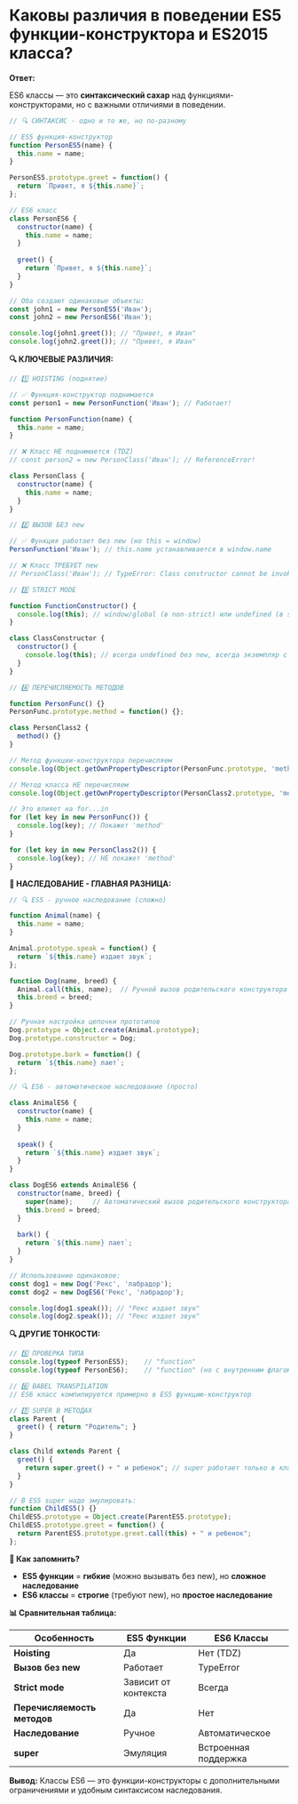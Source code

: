 # Каковы различия в поведении ES5 функции-конструктора и ES2015 класса?

**Ответ:**

ES6 классы — это **синтаксический сахар** над функциями-конструкторами, но с важными отличиями в поведении.

```javascript
// 🔍 СИНТАКСИС - одно и то же, но по-разному

// ES5 функция-конструктор
function PersonES5(name) {
  this.name = name;
}

PersonES5.prototype.greet = function() {
  return `Привет, я ${this.name}`;
};

// ES6 класс
class PersonES6 {
  constructor(name) {
    this.name = name;
  }
  
  greet() {
    return `Привет, я ${this.name}`;
  }
}

// Оба создают одинаковые объекты:
const john1 = new PersonES5('Иван');
const john2 = new PersonES6('Иван');

console.log(john1.greet()); // "Привет, я Иван"
console.log(john2.greet()); // "Привет, я Иван"
```

**🔍 КЛЮЧЕВЫЕ РАЗЛИЧИЯ:**

```javascript
// 1️⃣ HOISTING (поднятие)

// ✅ Функция-конструктор поднимается
const person1 = new PersonFunction('Иван'); // Работает!

function PersonFunction(name) {
  this.name = name;
}

// ❌ Класс НЕ поднимается (TDZ)
// const person2 = new PersonClass('Иван'); // ReferenceError!

class PersonClass {
  constructor(name) {
    this.name = name;
  }
}

// 2️⃣ ВЫЗОВ БЕЗ new

// ✅ Функция работает без new (но this = window)
PersonFunction('Иван'); // this.name устанавливается в window.name

// ❌ Класс ТРЕБУЕТ new
// PersonClass('Иван'); // TypeError: Class constructor cannot be invoked without 'new'

// 3️⃣ STRICT MODE

function FunctionConstructor() {
  console.log(this); // window/global (в non-strict) или undefined (в strict)
}

class ClassConstructor {
  constructor() {
    console.log(this); // всегда undefined без new, всегда экземпляр с new
  }
}

// 4️⃣ ПЕРЕЧИСЛЯЕМОСТЬ МЕТОДОВ

function PersonFunc() {}
PersonFunc.prototype.method = function() {};

class PersonClass2 {
  method() {}
}

// Метод функции-конструктора перечисляем
console.log(Object.getOwnPropertyDescriptor(PersonFunc.prototype, 'method').enumerable); // true

// Метод класса НЕ перечисляем  
console.log(Object.getOwnPropertyDescriptor(PersonClass2.prototype, 'method').enumerable); // false

// Это влияет на for...in
for (let key in new PersonFunc()) {
  console.log(key); // Покажет 'method'
}

for (let key in new PersonClass2()) {
  console.log(key); // НЕ покажет 'method'
}
```

**🎯 НАСЛЕДОВАНИЕ - ГЛАВНАЯ РАЗНИЦА:**

```javascript
// 🔍 ES5 - ручное наследование (сложно)

function Animal(name) {
  this.name = name;
}

Animal.prototype.speak = function() {
  return `${this.name} издает звук`;
};

function Dog(name, breed) {
  Animal.call(this, name);  // Ручной вызов родительского конструктора
  this.breed = breed;
}

// Ручная настройка цепочки прототипов
Dog.prototype = Object.create(Animal.prototype);
Dog.prototype.constructor = Dog;

Dog.prototype.bark = function() {
  return `${this.name} лает`;
};

// 🔍 ES6 - автоматическое наследование (просто)

class AnimalES6 {
  constructor(name) {
    this.name = name;
  }
  
  speak() {
    return `${this.name} издает звук`;
  }
}

class DogES6 extends AnimalES6 {
  constructor(name, breed) {
    super(name);     // Автоматический вызов родительского конструктора
    this.breed = breed;
  }
  
  bark() {
    return `${this.name} лает`;
  }
}

// Использование одинаковое:
const dog1 = new Dog('Рекс', 'лабрадор');
const dog2 = new DogES6('Рекс', 'лабрадор');

console.log(dog1.speak()); // "Рекс издает звук"
console.log(dog2.speak()); // "Рекс издает звук"
```

**🔍 ДРУГИЕ ТОНКОСТИ:**

```javascript
// 5️⃣ ПРОВЕРКА ТИПА
console.log(typeof PersonES5);    // "function"
console.log(typeof PersonES6);    // "function" (но с внутренним флагом [[IsClassConstructor]])

// 6️⃣ BABEL TRANSPILATION
// ES6 класс компилируется примерно в ES5 функцию-конструктор

// 7️⃣ SUPER В МЕТОДАХ
class Parent {
  greet() { return "Родитель"; }
}

class Child extends Parent {
  greet() {
    return super.greet() + " и ребенок"; // super работает только в классах
  }
}

// В ES5 super надо эмулировать:
function ChildES5() {}
ChildES5.prototype = Object.create(ParentES5.prototype);
ChildES5.prototype.greet = function() {
  return ParentES5.prototype.greet.call(this) + " и ребенок";
};
```

**🧠 Как запомнить?**
- **ES5 функции** = **гибкие** (можно вызывать без new), но **сложное наследование**
- **ES6 классы** = **строгие** (требуют new), но **простое наследование**

**📊 Сравнительная таблица:**

| Особенность | ES5 Функции | ES6 Классы |
|-------------|-------------|------------|
| **Hoisting** | Да | Нет (TDZ) |
| **Вызов без new** | Работает | TypeError |
| **Strict mode** | Зависит от контекста | Всегда |
| **Перечисляемость методов** | Да | Нет |
| **Наследование** | Ручное | Автоматическое |
| **super** | Эмуляция | Встроенная поддержка |

**Вывод:**
Классы ES6 — это функции-конструкторы с дополнительными ограничениями и удобным синтаксисом наследования. 
